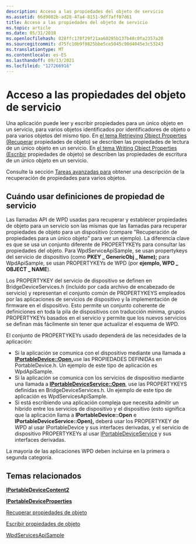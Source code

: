 ```yaml
---
description: Acceso a las propiedades del objeto de servicio
ms.assetid: 66d9802b-ad28-47a4-8151-9df7aff07d61
title: Acceso a las propiedades del objeto de servicio
ms.topic: article
ms.date: 05/31/2018
ms.openlocfilehash: 028ffc178f29f21aa60295b137b48c0fa2357a28
ms.sourcegitcommit: d75fc10b9f0825bbe5ce5045c90d4045e3c53243
ms.translationtype: MT
ms.contentlocale: es-ES
ms.lasthandoff: 09/13/2021
ms.locfileid: "127266916"
---
```

# <a name="accessing-service-object-properties"></a>Acceso a las propiedades del objeto de servicio

Una aplicación puede leer y escribir propiedades para un único objeto en un servicio, para varios objetos identificados por identificadores de objeto o para varios objetos del mismo tipo. En [el tema Retrieving Object Properties (Recuperar](retrieving-content-object-properties.md) propiedades de objeto) se describen las propiedades de lectura de un único objeto en un servicio. En [el tema Writing Object Properties (Escribir](writing-content-object-properties.md) propiedades de objeto) se describen las propiedades de escritura de un único objeto en un servicio.

Consulte la sección [Tareas avanzadas para](advanced-tasks.md) obtener una descripción de la recuperación de propiedades para varios objetos.

## <a name="when-to-use-service-property-definitions"></a>Cuándo usar definiciones de propiedad de servicio

Las llamadas API de WPD usadas para recuperar y establecer propiedades de objeto para un servicio son las mismas que las llamadas para recuperar propiedades de objeto para un dispositivo (compare "Recuperación de propiedades para un único objeto" para ver un ejemplo). La diferencia clave es que se usa un conjunto diferente de PROPERTYKEYs para consultar las propiedades del objeto. Para WpdServiceApiSample, se usan propertykeys del servicio de dispositivo (como **PKEY \_ GenericObj \_ Name);** para WpdApiSample, se usan PROPERTYKEYs de WPD (por **ejemplo, WPD \_ OBJECT \_ NAME**).

Los PROPERTYKEY del servicio de dispositivo se definen en BridgeDeviceServices.h (incluido por cada archivo de encabezado de servicio) y representan el conjunto común de PROPERTYKEYS empleados por las aplicaciones de servicios de dispositivo y la implementación de firmware en el dispositivo. Esto permite un conjunto coherente de definiciones en toda la pila de dispositivos con traducción mínima, grupos PROPERTYKEYs basados en el servicio y permite que los nuevos servicios se definan más fácilmente sin tener que actualizar el esquema de WPD.

El conjunto de PROPERTYKEYs usado dependerá de las necesidades de la aplicación:

-   Si la aplicación se comunica con el dispositivo mediante una llamada a [**IPortableDevice::Open,**](/windows/desktop/api/PortableDeviceApi/nf-portabledeviceapi-iportabledevice-open)use las PROPIEDADES DEFINIDAs en PortableDevice.h. Un ejemplo de este tipo de aplicación es WpdApiSample.
-   Si la aplicación se comunica con los servicios de dispositivo mediante una llamada a [**IPortableDeviceService::Open**](/windows/desktop/api/PortableDeviceAPI/nf-portabledeviceapi-iportabledeviceservice-open), use las PROPERTYKEYS definidas en BridgeDeviceServices.h. Un ejemplo de este tipo de aplicación es WpdServicesApiSample.
-   Si está escribiendo una aplicación compleja que necesita admitir un híbrido entre los servicios de dispositivo y el dispositivo (esto significa que la aplicación llama a **IPortableDevice::Open** e **IPortableDeviceService::Open),** deberá usar los PROPERTYKEY de WPD al usar IPortableDevice y sus interfaces derivadas, y el servicio de dispositivo PROPERTYKEYs al usar [IPortableDeviceService](/windows/desktop/api/PortableDeviceAPI/nn-portabledeviceapi-iportabledeviceservice) y sus interfaces derivadas.

La mayoría de las aplicaciones WPD deben incluirse en la primera o segunda categoría.

## <a name="related-topics"></a>Temas relacionados

<dl> <dt>

[**IPortableDeviceContent2**](/windows/desktop/api/PortableDeviceAPI/nn-portabledeviceapi-iportabledevicecontent2)
</dt> <dt>

[**IPortableDeviceProperties**](/windows/desktop/api/portabledeviceapi/nn-portabledeviceapi-iportabledeviceproperties)
</dt> <dt>

[Recuperar propiedades de objeto](retrieving-content-object-properties.md)
</dt> <dt>

[Escribir propiedades de objeto](writing-content-object-properties.md)
</dt> <dt>

[WpdServicesApiSample](wpdapisample-sample-service-application.md)
</dt> </dl>

 

 



